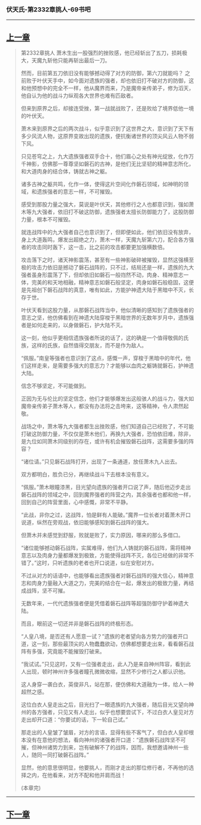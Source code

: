 ### 伏天氏-第2332章挑人-69书吧

--------
[上一章](./4403b85b445f6018ba212980e5a89a88.md)
--------


>
>
>
>第2332章挑人
>萧木生出一股强烈的挫败感，他已经斩出了五刀，损耗极大，天魔九斩他只能再斩出最后一刀。
>
>然而，目前第五刀依旧没有能够撼动得了对方的防御，第六刀就能吗？
>之前败于叶伏天手中，如今面对遗族的强者，却也依旧打不破对方的防御，这和他预想中的完全不一样，他从魔界而来，乃是魔帝亲传弟子，修为滔天，他自认为他的战斗力纵观各大世界也难有匹敌者。
>
>但来到原界之后，却接连受挫，第一战就战败了，还是败给了境界低他一境的叶伏天。
>
>萧木来到原界之后的两次战斗，似乎意识到了这世界之大，意识到了天下有多少风流人物，这原界变故出现的遗族，便抗衡诸世界的顶尖风云人物不弱下风。
>
>只见苍穹之上，九大遗族强者双手合十，他们眉心之处有神光绽放，化作万千神影，仿佛那一尊尊坚如磐石的古神，是他们无比坚韧的精神意志所化，和大道肉身的结合体，铸就古神之躯。
>
>诸多古神之躯共鸣，化作一体，使得这片空间化作磐石领域，如神明的领域，和遗族强者的意志一样，不可摧毁。
>
>感受到那股力量之强大，莫说是叶伏天，其他修行之人也都意识到，强如萧木等九大强者，依旧打不破这防御，遗族强者太擅长防御能力了，这股防御力量，根本不可摧毁。
>
>就连战阵中的九大强者自己也意识到了，但即便如此，他们依旧没有放弃，身上大道轰鸣，爆发出超绝之力，萧木一样，天魔九斩第六刀，配合各方强者的攻击同时轰下，这一击，比之前的攻击都要更加强横数倍。
>
>攻击落下之时，诸天神影震荡，甚至有一些神影破碎被摧毁，显然这强横至极的攻击力依旧是撼动了磐石战阵的，只不过，结局还是一样，遗族的九大强者虽身形震荡了下，但却依旧如磐石一般岿然不动，肉身、精神意志一体，完美的和天地相融，精神意志如磐石般坚定，肉身如磐石般稳固，这便是先祖创下磐石战阵的真意，唯有如此，方能护神遗大陆于黑暗中不灭，长存于世。
>
>叶伏天看到这股力量，从那磐石战阵当中，他似清晰的感知到了遗族强者的意志之坚，他仿佛看到在神遗大陆穿梭于黑暗世界的无数年岁月中，遗族强者是如何走来的，以身做磐石，护大陆不灭。
>
>这一刻，他似乎更相信遗族强者所说的话了，这的确是一个值得敬佩的氏族，这样的氏族，自然值得交朋友，而不是作为敌人。
>
>“佩服。”南皇等强者也意识到了这点，感慨一声，穿梭于黑暗中的年代，他们这样走来，是需要多强大的意志力？才能够以血肉之躯铸就磐石，护神遗大陆。
>
>信念不够坚定，不可能做到。
>
>正因为无与伦比的坚定信念，他们才能够爆发出这般骇人的战斗力，强大如魔帝亲传弟子萧木等人，都没有办法将之击垮来，这等精神，令人肃然起敬。
>
>战场之中，萧木等九大强者都生出挫败感，他们知道自己已经败了，不可能打破这防御力量，不仅仅是萧木他们，再换九大强者，恐怕依旧难，除非，是九位如同萧木同级别的存在，或许有机会摧毁磐石战阵，这需要多强的阵容？
>
>“诸位请。”只见磐石战阵打开，出现了一条通道，放任萧木九人出去。
>
>双方都明白，胜负已分，再继续战斗下去根本没有意义。
>
>“佩服。”萧木眼瞳漆黑，目光望向遗族的强者开口说了声，随后他迈步走出磐石战阵的领域之中，回到魔界强者的阵营之内，其余强者也都和他一样，回到自己的阵营里面，心中感慨，非常不平静。
>
>“此战，非你之过，这战阵，怕是鲜有人能破。”魔界一位长者对着萧木开口说道，纵然在旁观战，依旧能够感知到磐石战阵的强大。
>
>但萧木并未感觉到舒服，败就是败了，实力原因，哪来的那么多借口。
>
>“诸位能够撼动磐石战阵，实属难得，他们九人铸就的磐石战阵，需将精神意志以及肉身力量都爆发到极致，方能使得战阵不灭，各位已经做的非常不错了。”这时，只听遗族的老者也开口说道，似在安慰对方。
>
>不过从对方的话语中，也能够看出遗族强者对磐石战阵的强大信心，精神意志和肉身力量融入大道之力，完美的结合在一起，爆发出的极致力量，再结成战阵，坚不可摧。
>
>无数年来，一代代遗族强者便是凭借着磐石战阵等超强防御守护着神遗大陆。
>
>而且，眼前这一切还并非是磐石战阵的终极形态。
>
>“人皇八境，是否还有人愿意一试？”遗族的老者望向各方势力的强者开口道，这一刻，那些最顶尖的人物蠢蠢欲动，仿佛都想要走出来，看看磐石战阵有多强，究竟能不能摧毁打破来。
>
>“我试试。”只见这时，又有一位强者走出，此人乃是来自神州阵容，看到此人出现，顿时神州许多强者瞳孔微微收缩，显然不少修行之人都认识他。
>
>这人身穿一袭白衣，英俊非凡，站在那，便仿佛和大道融为一体，给人一种超然之感。
>
>这位白衣人皇走出之后，目光扫了一眼遗族的九大强者，随后目光又望向神州的各方强者，只见又有人走出，似乎也想要尝试下，不过白衣人皇见对方走出却开口道：“你要试的话，下一轮自己试。”
>
>那走出的人皇皱了皱眉，对方的言语，显得有些不客气了，但白衣人皇却根本没有在意他的想法，看向神州的诸强者开口道：“遗族磐石战阵坚不可摧，但神州诸势力到来，岂有破解不了的战阵，因而，我想邀请神州一些人，随同一同打破磐石战阵。”
>
>显然，他的意思很明显，他要挑人，而刚才走出的那位修行者，不再他的选择之内，在他看来，对方不配和他并肩而战！
>
>(本章完)
>
>

--------
[下一章](./8e7807069edb44e9767e9b550c7bcc8f.md)
--------
